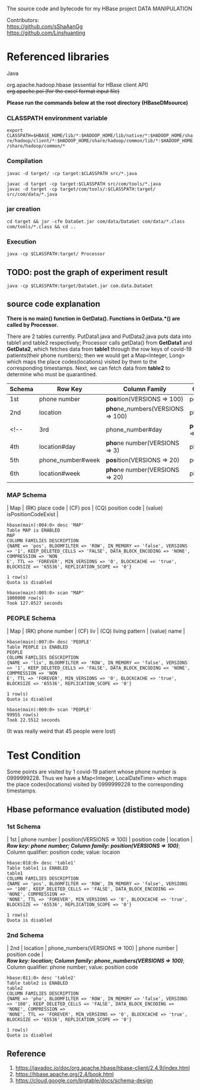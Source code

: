 The source code and bytecode for my HBase project DATA MANIPULATION

Contributors:  
https://github.com/sShaAanGg  
https://github.com/Linshuanting
# Referenced libraries
Java

org.apache.hadoop.hbase (essential for HBase client API)  
~~org.apache.poi (for the excel format input file)~~

<!-- Python

numpy  
matplotlib -->

**Please run the commands below at the root directory (HBaseDMsource)**
### CLASSPATH environment variable
```export CLASSPATH=$HBASE_HOME/lib/*:$HADOOP_HOME/lib/native/*:$HADOOP_HOME/share/hadoop/client/*:$HADOOP_HOME/share/hadoop/common/lib/*:$HADOOP_HOME/share/hadoop/common/*```
### Compilation
```javac -d target/ -cp target:$CLASSPATH src/*.java```

```javac -d target -cp target:$CLASSPATH src/com/tools/*.java```  
```javac -d target -cp target/com/tools/:$CLASSPATH:target/ src/com/data/*.java```
### jar creation
```cd target && jar -cfe DataGet.jar com/data/DataGet com/data/*.class com/tools/*.class && cd ..```
### Execution
```java -cp $CLASSPATH:target/ Processor```

## TODO: post the graph of experiment result

```java -cp $CLASSPATH:target/DataGet.jar com.data.DataGet```
## source code explanation
**There is no main() function in GetData(). Functions in GetData.*() are called by Processor.**

There are 2 tables currently. PutData1.java and PutData2.java puts data into table1 and table2 respectively; Processor calls getData() from **GetData1** and **GetData2**, which fetches data from **table1** through the row keys of covid-19 patients(their phone numbers); then we would get a Map<Integer, Long> which maps the place codes(locations) visited by them to the corresponding timestamps. Next, we can fetch data from **table2** to determine who must be quarantined. 

| Schema | Row Key | Column Family | Column Qualifier | value |
| --- | --- | --- | --- | --- |
| 1st | phone number | **pos**ition(VERSIONS => 100) | position code | location |
| 2nd | location | **pho**ne_numbers(VERSIONS => 100) | phone number | position code |
<!-- | 3rd | phone_number#day | **pos**ition(VERSIONS => 3) | position code | location |
| 4th | location#day | **pho**ne number(VERSIONS => 3) | phone_number | position code |
| 5th | phone_number#week | **pos**ition(VERSIONS => 20) | position code | location |
| 6th | location#week | **pho**ne number(VERSIONS => 20) | phone_number | position code | -->

### MAP Schema
| Map | (RK) place code | (CF) pos | (CQ) position code | (value) isPositionCodeExist |
```
hbase(main):004:0> desc 'MAP'
Table MAP is ENABLED                                                                                                                                          
MAP                                                                                                                                                           
COLUMN FAMILIES DESCRIPTION                                                                                                                                   
{NAME => 'pos', BLOOMFILTER => 'ROW', IN_MEMORY => 'false', VERSIONS => '1', KEEP_DELETED_CELLS => 'FALSE', DATA_BLOCK_ENCODING => 'NONE', COMPRESSION => 'NON
E', TTL => 'FOREVER', MIN_VERSIONS => '0', BLOCKCACHE => 'true', BLOCKSIZE => '65536', REPLICATION_SCOPE => '0'}                                              

1 row(s)
Quota is disabled
```
```
hbase(main):005:0> scan "MAP"
1000000 row(s)
Took 127.8527 seconds
```
### PEOPLE Schema
| Map | (RK) phone number | (CF) liv | (CQ) living pattern | (value) name |
```
hbase(main):007:0> desc 'PEOPLE'
Table PEOPLE is ENABLED                                                                                                                                       
PEOPLE                                                                                                                                                        
COLUMN FAMILIES DESCRIPTION                                                                                                                                   
{NAME => 'liv', BLOOMFILTER => 'ROW', IN_MEMORY => 'false', VERSIONS => '1', KEEP_DELETED_CELLS => 'FALSE', DATA_BLOCK_ENCODING => 'NONE', COMPRESSION => 'NON
E', TTL => 'FOREVER', MIN_VERSIONS => '0', BLOCKCACHE => 'true', BLOCKSIZE => '65536', REPLICATION_SCOPE => '0'}                                              

1 row(s)
Quota is disabled
```
```
hbase(main):009:0> scan 'PEOPLE'
99955 row(s)
Took 22.5512 seconds
```
(It was really weird that 45 people were lost)

# Test Condition
Some points are visited by 1 covid-19 patient whose phone number is 0999999228. Thus we have a Map<Integer, LocalDateTime> which maps the place codes(locations) visited by 0999999228 to the corresponding timestamps.

## Hbase peformance evaluation (distibuted mode)
### 1st Schema
| 1st | phone number | position(VERSIONS => 100) | position code | location |  
***Row key: phone number; Column family: position(VERSIONS => 100)***; Column qualifier: position code; value: locaion
```
hbase:018:0> desc 'table1'
Table table1 is ENABLED
table1
COLUMN FAMILIES DESCRIPTION
{NAME => 'pos', BLOOMFILTER => 'ROW', IN_MEMORY => 'false', VERSIONS => '100', KEEP_DELETED_CELLS => 'FALSE', DATA_BLOCK_ENCODING => 'NONE', COMPRESSION =>
'NONE', TTL => 'FOREVER', MIN_VERSIONS => '0', BLOCKCACHE => 'true', BLOCKSIZE => '65536', REPLICATION_SCOPE => '0'}

1 row(s)
Quota is disabled
```

### 2nd Schema
| 2nd | location | phone_numbers(VERSIONS => 100) | phone number | position code |  
***Row key: location; Column family: phone_numbers(VERSIONS => 100)***; Column qualifier: phone number; value: position code
```
hbase:011:0> desc 'table2'
Table table2 is ENABLED
table2
COLUMN FAMILIES DESCRIPTION
{NAME => 'pho', BLOOMFILTER => 'ROW', IN_MEMORY => 'false', VERSIONS => '100', KEEP_DELETED_CELLS => 'FALSE', DATA_BLOCK_ENCODING => 'NONE', COMPRESSION =>
'NONE', TTL => 'FOREVER', MIN_VERSIONS => '0', BLOCKCACHE => 'true', BLOCKSIZE => '65536', REPLICATION_SCOPE => '0'}

1 row(s)
Quota is disabled
```

## Reference
1. https://javadoc.io/doc/org.apache.hbase/hbase-client/2.4.9/index.html
2. https://hbase.apache.org/2.4/book.html
3. https://cloud.google.com/bigtable/docs/schema-design
